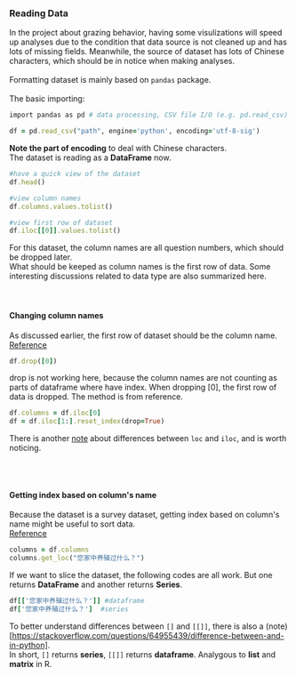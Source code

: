### Reading Data

In the project about grazing behavior, having some visulizations will speed up analyses due to the condition that data source is not cleaned up and has lots of missing fields.
Meanwhile, the source of dataset has lots of Chinese characters, which should be in notice when making analyses.
<br></br>
Formatting dataset is mainly based on `pandas` package.
<br></br>
The basic importing:
```ruby
import pandas as pd # data processing, CSV file I/O (e.g. pd.read_csv)
```
```ruby
df = pd.read_csv("path", engine='python', encoding='utf-8-sig')
```
**Note the part of encoding** to deal with Chinese characters.\
The dataset is reading as a **DataFrame** now.
```ruby
#have a quick view of the dataset
df.head()

#view column names
df.columns.values.tolist()

#view first row of dataset
df.iloc[[0]].values.tolist()
```
For this dataset, the column names are all question numbers, which should be dropped later. \
What should be keeped as column names is the first row of data. Some interesting discussions related to data type are also summarized here. \
<br></br>

#### Changing column names

As discussed earlier, the first row of dataset should be the column name. \
[Reference](https://stackoverflow.com/questions/61736164/how-can-i-set-second-row-as-a-name-of-columns-in-dataframe) 
```ruby
df.drop([0])
```
drop is not working here, because the column names are not counting as parts of dataframe where have index. When dropping [0], the first row of data is dropped.
The method is from reference. 
```ruby
df.columns = df.iloc[0]
df = df.iloc[1:].reset_index(drop=True)
```
There is another [note](https://stackoverflow.com/questions/31593201/how-are-iloc-and-loc-different) about differences between `loc` and `iloc`, and is worth noticing. 

<br></br>

#### Getting index based on column's name

Because the dataset is a survey dataset, getting index based on column's name might be useful to sort data. \
[Reference](https://www.tutorialspoint.com/how-to-get-column-index-from-column-name-in-python-pandas)
```ruby
columns = df.columns
columns.get_loc("您家中养殖过什么？")
```
If we want to slice the dataset, the following codes are all work. But one returns **DataFrame** and another returns **Series**.
```ruby
df[['您家中养殖过什么？']] #dataframe
df['您家中养殖过什么？']  #series
```
To better understand differences between `[]` and `[[]]`, there is also a (note)[https://stackoverflow.com/questions/64955439/difference-between-and-in-python]. \
In short, `[]` returns **series**, `[[]]` returns **dataframe**. Analygous to **list** and **matrix** in R. 
